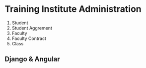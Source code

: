 # Training Institute Administration

1. Student
2. Student Aggrement
3. Faculty
4. Faculty Contract
5. Class

## Django & Angular